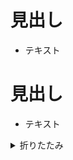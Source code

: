 # 見出し
- テキスト
# 見出し
- テキスト
<details>
<summary>折りたたみ</summary>

- 折りたたまれたテキスト
- 折りたたまれたテキスト2

</details>
